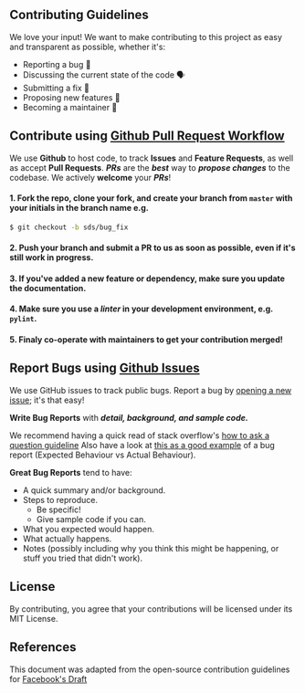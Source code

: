 ## Contributing Guidelines

We love your input! We want to make contributing to this project as easy and transparent as possible, whether it's:

- Reporting a bug 🐛 
- Discussing the current state of the code 🗣 
- Submitting a fix 🔨 
- Proposing new features 🌟 
- Becoming a maintainer 👷

## Contribute using [Github Pull Request Workflow](https://guides.github.com/introduction/flow/index.html)

We use **Github** to host code, to track **Issues** and **Feature Requests**, as well as accept **Pull Requests**.
***PRs*** are the ***best*** way to ***propose changes*** to the codebase. We actively **welcome** your ***PRs***!

#### 1. Fork the repo, clone your fork, and create your branch from `master` with your initials in the branch name e.g.

```bash
$ git checkout -b sds/bug_fix
```

#### 2. Push your branch and submit a PR to us as soon as possible, even if it's still work in progress.

#### 3. If you've added a new feature or dependency, make sure you update the documentation.

#### 4. Make sure you use a ***linter*** in your development environment, e.g. ```pylint```.

#### 5. Finaly co-operate with maintainers to get your contribution merged!

## Report Bugs using [Github Issues](../../issues)

We use GitHub issues to track public bugs. Report a bug by [opening a new issue](../../issues/new); it's that easy! 

**Write Bug Reports** with ***detail, background, and sample code.***

We recommend having a quick read of stack overflow's [how to ask a question guideline](https://stackoverflow.com/help/how-to-ask.) Also have a look at [this as a good example](http://stackoverflow.com/q/12488905/180626) of a bug report (Expected Behaviour vs Actual Behaviour).

**Great Bug Reports** tend to have:

- A quick summary and/or background.
- Steps to reproduce.
  - Be specific!
  - Give sample code if you can.
- What you expected would happen.
- What actually happens.
- Notes (possibly including why you think this might be happening, or stuff you tried that didn't work).

## License
By contributing, you agree that your contributions will be licensed under its MIT License.

## References
This document was adapted from the open-source contribution guidelines for [Facebook's Draft](https://github.com/facebook/draft-js/blob/a9316a723f9e918afde44dea68b5f9f39b7d9b00/CONTRIBUTING.md)
